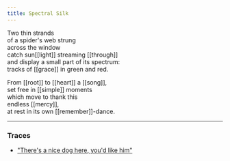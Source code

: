 ```yaml
---
title: Spectral Silk
---
```


Two thin strands  
of a spider's web strung  
across the window  
catch sun[[light]] streaming [[through]]  
and display a small part of its spectrum:  
tracks of [[grace]] in green and red.  
  
From [[root]] to [[heart]] a [[song]],  
set free in [[simple]] moments  
which move to thank this  
endless [[mercy]],   
at rest in its own [[remember]]-dance.   

---

### Traces

* ["There's a nice dog here, you'd like him"](https://www.youtube.com/watch?v=mhyD2qchkEw)